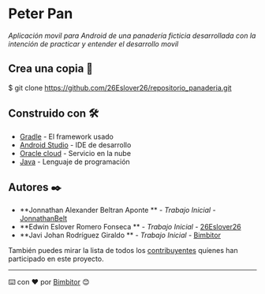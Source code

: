 # Peter Pan

_Aplicación movil para Android de una panadería ficticia desarrollada con la intención de practicar y entender el desarrollo movil_

## Crea una copia 🚀
  
 $ git clone https://github.com/26Eslover26/repositorio_panaderia.git
  
## Construido con 🛠️

* [Gradle](https://gradle.org/) - El framework usado
* [Android Studio](https://developer.android.com/studio) - IDE de desarrollo
* [Oracle cloud](https://www.oracle.com/index.html) - Servicio en la nube
* [Java](https://www.java.com/en/) - Lenguaje de programación

## Autores ✒️

* **Jonnathan Alexander Beltran Aponte  ** - *Trabajo Inicial* - [JonnathanBelt](https://github.com/JonnathanBelt)
* **Edwin Eslover Romero Fonseca  ** - *Trabajo Inicial* - [26Eslover26](https://github.com/26Eslover26)
* **Javi Johan Rodríguez Giraldo  ** - *Trabajo Inicial* - [Bimbitor](https://github.com/Bimbitor)

También puedes mirar la lista de todos los [contribuyentes](https://github.com/26Eslover26/repositorio_panaderia/graphs/contributors) quíenes han participado en este proyecto. 

---
⌨️ con ❤️ por [Bimbitor](https://github.com/Bimbitor) 😊
